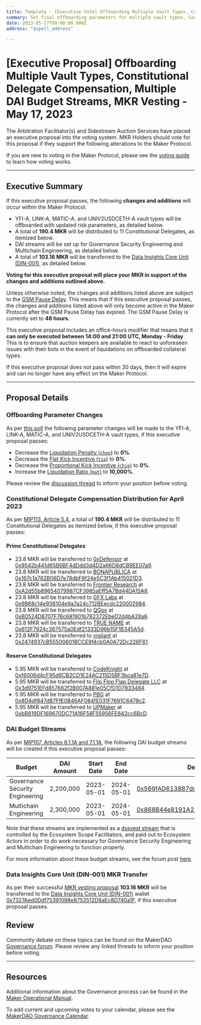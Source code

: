 ```yaml
---
title: Template - [Executive Vote] Offboarding Multiple Vault Types, Constitutional Delegate Compensation, Multiple DAI Budget Streams, MKR Vesting - May 17, 2023
summary: Set final offboarding parameters for multiple vault types, Constitutional Delegate compensation MKR transfers for April 2023, multiple DAI budget streams, Data Insights Core Unit (DIN-001) MKR vesting transfer.
date: 2023-05-17T00:00:00.000Z
address: "$spell_address"

---
```

# [Executive Proposal] Offboarding Multiple Vault Types, Constitutional Delegate Compensation, Multiple DAI Budget Streams, MKR Vesting - May 17, 2023

The Arbitration Facilitator(s) and Sidestream Auction Services have placed an executive proposal into the voting system. MKR Holders should vote for this proposal if they support the following alterations to the Maker Protocol.

If you are new to voting in the Maker Protocol, please see the [voting guide](https://manual.makerdao.com/governance/voting-in-makerdao/on-chain-governance) to learn how voting works.

---

## Executive Summary

If this executive proposal passes, the following **changes and additions** will occur within the Maker Protocol:
- YFI-A, LINK-A, MATIC-A, and UNIV2USDCETH-A vault types will be offboarded with updated risk parameters, as detailed below. 
- A total of **190.4 MKR** will be distributed to 11 Constitutional Delegates, as itemized below.
- DAI streams will be set up for Governance Security Engineering and Multichain Engineering, as detailed below.
- A total of **103.16 MKR** will be transferred to the [Data Insights Core Unit (DIN-001)](https://mips.makerdao.com/mips/details/MIP39c2SP22), as detailed below.

**Voting for this executive proposal will place your MKR in support of the changes and additions outlined above.**

Unless otherwise noted, the changes and additions listed above are subject to the [GSM Pause Delay](https://manual.makerdao.com/parameter-index/core/param-gsm-pause-delay). This means that if this executive proposal passes, the changes and additions listed above will only become active in the Maker Protocol after the GSM Pause Delay has expired. The GSM Pause Delay is currently set to **48 hours**.

This executive proposal includes an office-hours modifier that means that it **can only be executed between 14:00 and 21:00 UTC, Monday - Friday**. This is to ensure that auction keepers are available to react to unforeseen issues with their bots in the event of liquidations on offboarded collateral types.

If this executive proposal does not pass within 30 days, then it will expire and can no longer have any effect on the Maker Protocol.

---

## Proposal Details

### Offboarding Parameter Changes

As per [this poll](https://vote.makerdao.com/polling/QmPwHhLT) the following parameter changes will be made to the YFI-A, LINK-A, MATIC-A, and UNIV2USDCETH-A vault types, if this executive proposal passes:

* Decrease the [Liquidation Penalty (`chop`)](https://manual.makerdao.com/parameter-index/vault-risk/param-liquidation-penalty) to **0%**.
* Decrease the [Flat Kick Incentive (`tip`)](https://manual.makerdao.com/parameter-index/collateral-auction/param-flat-kick-incentive) to **0%**.
* Decrease the [Proportional Kick Incentive (`chip`)](https://manual.makerdao.com/parameter-index/collateral-auction/param-proportional-kick-incentive) to **0%**.
* Increase the [Liquidation Ratio (`mat`)](https://manual.makerdao.com/parameter-index/vault-risk/param-liquidation-ratio) to **10,000%**.

Please review the [discussion thread](https://forum.makerdao.com/t/decentralized-collateral-scope-parameter-changes-1-april-2023/20302) to inform your position before voting.

### Constitutional Delegate Compensation Distribution for April 2023

As per [MIP113, Article 5.4](https://mips.makerdao.com/mips/details/MIP113#5-4-constitutional-delegate-income-management), a total of **190.4 MKR** will be distributed to 11 Constitutional Delegates as itemized below, if this executive proposal passes:

#### Prime Constitutional Delegates

* 23.8 MKR will be transferred to [0xDefensor](https://forum.makerdao.com/t/0xdefensor-constitutional-delegate-communications/20458) at [0x9542b441d65B6BF4dDdd3d4D2a66D8dCB9EE07a9](https://etherscan.io/address/0x9542b441d65B6BF4dDdd3d4D2a66D8dCB9EE07a9).
* 23.8 MKR will be transferred to [BONAPUBLICA](https://forum.makerdao.com/t/bonapublica-constitutional-delegate-recognition-submission/20451) at [0x167c1a762B08D7e78dbF8f24e5C3f1Ab415021D3](https://etherscan.io/address/0x167c1a762B08D7e78dbF8f24e5C3f1Ab415021D3).
* 23.8 MKR will be transferred to [Frontier Research](https://forum.makerdao.com/t/frontier-research-ad-communications/20441) at [0xA2d55b89654079987CF3985aEff5A7Bd44DA15A8](https://etherscan.io/address/0xA2d55b89654079987CF3985aEff5A7Bd44DA15A8).
* 23.8 MKR will be transferred to [GFX Labs](https://forum.makerdao.com/t/constitutional-delegate-recognition-submission/20407) at [0x9B68c14e936104e9a7a24c712BEecdc220002984](https://etherscan.io/address/0x9B68c14e936104e9a7a24c712BEecdc220002984).
* 23.8 MKR will be transferred to [QGov](https://forum.makerdao.com/t/qgov-ad-recognition-submission/20494) at [0xB0524D8707F76c681901b782372EbeD2d4bA28a6](https://etherscan.io/address/0xB0524D8707F76c681901b782372EbeD2d4bA28a6).
* 23.8 MKR will be transferred to [TRUE NAME](https://forum.makerdao.com/t/true-name-aligned-delegate-communications-platform/20455) at [0x612F7924c367575a0Edf21333D96b15F1B345A5d](https://etherscan.io/address/0x612F7924c367575a0Edf21333D96b15F1B345A5d).
* 23.8 MKR will be transferred to [vigilant](https://forum.makerdao.com/t/cd-recognition-submission-vigilant/20457) at [0x2474937cB55500601BCCE9f4cb0A0A72Dc226F61](https://etherscan.io/address/0x2474937cB55500601BCCE9f4cb0A0A72Dc226F61).

#### Reserve Constitutional Delegates

* 5.95 MKR will be transferred to [CodeKnight](https://forum.makerdao.com/t/codeknight-constitutional-delegate-communications/20443) at [0xf6006d4cF95d6CB2CD1E24AC215D5BF3bca81e7D](https://etherscan.io/address/0xf6006d4cF95d6CB2CD1E24AC215D5BF3bca81e7D).
* 5.95 MKR will be transferred to [Flip Flop Flap Delegate LLC](https://forum.makerdao.com/t/flip-flop-flap-delegate-llc-aligned-delegate-recognition-submission-and-communication/20477) at [0x3d9751EFd857662f2B007A881e05CfD1D7833484](https://etherscan.io/address/0x3d9751EFd857662f2B007A881e05CfD1D7833484).
* 5.95 MKR will be transferred to [PBG](https://forum.makerdao.com/t/pbg-aligned-delegate-communication-platform/20471) at [0x8D4df847dB7FfE0B46AF084fE031F7691C6478c2](https://etherscan.io/address/0x8D4df847dB7FfE0B46AF084fE031F7691C6478c2).
* 5.95 MKR will be transferred to [UPMaker](https://forum.makerdao.com/t/upmaker-ad-submission/20577) at [0xbB819DF169670DC71A16F58F55956FE642cc6BcD](https://etherscan.io/address/0xbB819DF169670DC71A16F58F55956FE642cc6BcD).

### DAI Budget Streams

As per [MIP107, Articles 6.1.1A and 7.1.1A](https://mips.makerdao.com/mips/details/MIP107#6-1-1a-), the following DAI budget streams will be created if this executive proposal passes:

| Budget | DAI Amount | Start Date | End Date | Destination Address |
|---|---|---|---|---|
| Governance Security Engineering | 2,200,000 | 2023-05-01 | 2024-05-01 | [0x569fAD613887ddd8c1815b56A00005BCA7FDa9C0](https://etherscan.io/address/0x569fAD613887ddd8c1815b56A00005BCA7FDa9C0) |
 Multichain Engineering | 2,300,000 | 2023-05-01 | 2024-05-01 | [0x868B44e8191A2574334deB8E7efA38910df941FA](https://etherscan.io/address/0x868B44e8191A2574334deB8E7efA38910df941FA) |

Note that these streams are implemented as a [dssvest stream](https://manual.makerdao.com/module-index/module-token-streaming) that is controlled by the Ecosystem Scope Facilitators, and paid out to Ecosystem Actors in order to do work necessary for Governance Security Engineering and Multichain Engineering to function properly. 

For more information about these budget streams, see the forum post [here](https://forum.makerdao.com/t/scope-funding-update/20848). 

### Data Insights Core Unit (DIN-001) MKR Transfer

As per their successful [MKR vesting proposal](https://mips.makerdao.com/mips/details/MIP40c3SP64#mkr-vesting) **103.16 MKR** will be transferred to the [Data Insights Core Unit (DIN-001)](https://mips.makerdao.com/mips/details/MIP39c2SP22) wallet [0x7327Aed0Ddf75391098e8753512D8aEc8D740a1F](https://etherscan.io/address/0x7327Aed0Ddf75391098e8753512D8aEc8D740a1F), if this executive proposal passes.

## Review

Community debate on these topics can be found on the MakerDAO [Governance forum](https://forum.makerdao.com/). Please review any linked threads to inform your position before voting.

---

## Resources

Additional information about the Governance process can be found in the [Maker Operational Manual](https://manual.makerdao.com).

To add current and upcoming votes to your calendar, please see the [MakerDAO Governance Calendar](https://manual.makerdao.com/makerdao/calendars/governance-calendar).